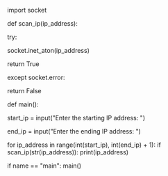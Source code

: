 import socket

def scan_ip(ip_address):

try:

socket.inet_aton(ip_address)

return True

except socket.error:

return False

def main():

start_ip = input("Enter the starting IP address: ")

end_ip = input("Enter the ending IP address: ")

for ip_address in range(int(start_ip), int(end_ip) + 1): if scan_ip(str(ip_address)): print(ip_address)

if name == "main": main()
